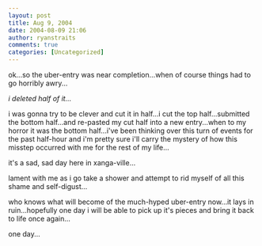```yaml
---
layout: post
title: Aug 9, 2004
date: 2004-08-09 21:06
author: ryanstraits
comments: true
categories: [Uncategorized]
---
```

ok...so the uber-entry was near completion...when of course things had to go horribly awry...

<em>i deleted half of it...</em>

i was gonna try to be clever and cut it in half...i cut the top half...submitted the bottom half...and re-pasted my cut half into a new entry...when to my horror it was the bottom half...i've been thinking over this turn of events for the past half-hour and i'm pretty sure i'll carry the mystery of how this misstep occurred with me for the rest of my life...

it's a sad, sad day here in xanga-ville...

lament with me as i go take a shower and attempt to rid myself of all this shame and self-digust...

who knows what will become of the much-hyped uber-entry now...it lays in ruin...hopefully one day i will be able to pick up it's pieces and bring it back to life once again...

one day...
